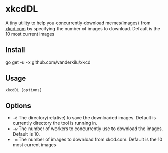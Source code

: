 # xkcdDL

A tiny utility to help you concurrently download memes(images) from [xkcd.com](https://xkcd.com/) by specifying the number of images to download. Default is the 10 most current images

## Install

go get -u -x github.com/vanderkilu/xkcd

## Usage

    xkcdDL [options]

## Options

- `-d` The directory(relative) to save the downloaded images. Default is currently directory the tool is running in.
- `-w` The number of workers to concurrently use to download the images. Default is 10.
- `-m` The number of images to download from xkcd.com. Default is the 10 most current images
